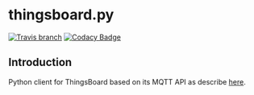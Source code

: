 # thingsboard.py
[![Travis branch](https://img.shields.io/travis/com/I1820/thingsboard.py/master.svg?style=flat-square)](https://travis-ci.com/I1820/thingsboard.py)
[![Codacy Badge](https://img.shields.io/codacy/grade/fe9c36f50ab345069a6219df0fba83e3.svg?style=flat-square)](https://www.codacy.com/project/i1820/thingsboard.py/dashboard)

## Introduction
Python client for ThingsBoard based on its MQTT API as describe [here](https://thingsboard.io/docs/reference/mqtt-api/).
